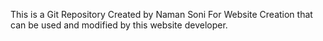 This is a Git Repository Created by Naman Soni For Website Creation that can be used and modified by this website developer.